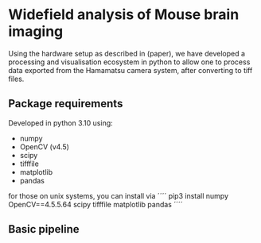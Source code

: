 # Widefield analysis of Mouse brain imaging
Using the hardware setup as described in (paper), we have developed a processing and visualisation ecosystem in python to allow one to process data exported from the Hamamatsu camera system, after converting to tiff files. 

## Package requirements
Developed in python 3.10 using:
- numpy
- OpenCV (v4.5)
- scipy
- tifffile
- matplotlib
- pandas

for those on unix systems, you can install via 
´´´´
pip3 install numpy OpenCV==4.5.5.64 scipy tifffile matplotlib pandas
´´´´
## Basic pipeline
